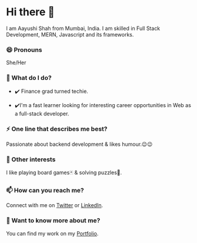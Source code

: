 # Hi there 👋
I am Aayushi Shah from Mumbai, India. I am skilled in Full Stack Development, MERN, Javascript and its frameworks.

### 😄 Pronouns
She/Her

### 🌱 What do I do?
- ✔️ Finance grad turned techie.

- ✔️I'm a fast learner looking for interesting career opportunities in Web as a full-stack developer. 

### ⚡ One line that describes me best? 
Passionate about backend development & likes humour.😉😉

### 👯 Other interests
I like playing board games🃏 & solving puzzles🧩.

### 📫 How can you reach me?
Connect with me on [Twitter](https://twitter.com/AayuShah711) or [LinkedIn](https://www.linkedin.com/in/aayushah711/).

### 💬 Want to know more about me?
You can find my work on my [Portfolio](http://aayushah711.github.io/).
